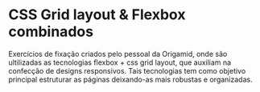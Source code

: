 # CSS Grid layout & Flexbox combinados  
Exercícios de fixação criados pelo pessoal da Origamid, onde são ultilizadas as tecnologias flexbox + css grid layout, que auxiliam na confecção de designs responsivos. Tais tecnologias tem como objetivo principal estruturar as páginas deixando-as mais robustas e organizadas.
